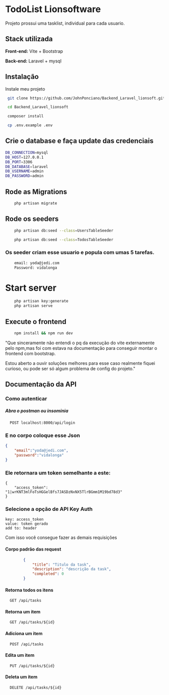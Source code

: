 
# TodoList Lionsoftware

Projeto prossui uma tasklist, individual para cada usuario. 

## Stack utilizada

**Front-end:** Vite + Bootstrap

**Back-end:** Laravel + mysql


## Instalação

Instale meu projeto 
```bash
 git clone https://github.com/JohnPonciano/Backend_Laravel_lionsoft.git
```

```bash
 cd Backend_Laravel_lionsoft
```

```bash
 composer install
```
    
```bash
 cp .env.example .env
```

## Crie o database e faça update das credenciais
```bash
DB_CONNECTION=mysql
DB_HOST=127.0.0.1
DB_PORT=3306
DB_DATABASE=laravel
DB_USERNAME=admin
DB_PASSWORD=admin
```

## Rode as Migrations
```bash
    php artisan migrate
```
## Rode os seeders
```bash
    php artisan db:seed --class=UsersTableSeeder
```

```bash
    php artisan db:seed --class=TodosTableSeeder
```

### Os seeder criam esse usuario e popula com umas 5 tarefas.
```bash
    email: yoda@jedi.com
    Password: vidalonga
```

# Start server
```bash
    php artisan key:generate
    php artisan serve
```
## Execute o frontend
```bash
    npm install && npm run dev
```
"Que sinceramente não entendi o pq da execução do vite externamente pelo npm,mas foi com estava na documentação para conseguir montar o frontend com bootstrap.

Estou aberto a ouvir soluções melhores para esse caso realmente fiquei curioso, ou pode ser só algum problema de config do projeto."




## Documentação da API

### Como autenticar
##### Abra o postman ou insominia


```http
  POST localhost:8000/api/login
```
### E no corpo coloque esse Json
```json
{
    "email":"yoda@jedi.com",
	"password":"vidalonga"
}
```
### Ele retornara um token semelhante a este:
```
{
	"access_token": "1|wrKNT3mlFoTsHGGelBfs7JASDzNxNX5TlrBGmm1M19bd78d3"
}

```
### Selecione a opção de API Key Auth 
```
key: access_token
value: token gerado
add to: header
```
Com isso você consegue fazer as demais requisições

#### Corpo padrão das request
```json
        {   
			"title": "Titulo da task",
			"description": "descrição da task",
			"completed": 0
		}
```

#### Retorna todos os itens

```http
  GET /api/tasks
```
#### Retorna um item
```http
  GET /api/tasks/${id}
```
#### Adiciona um item
```http
  POST /api/tasks
```
#### Edita um item 
```http
  PUT /api/tasks/${id}
```

#### Deleta  um item 
```http
  DELETE /api/tasks/${id}
```
